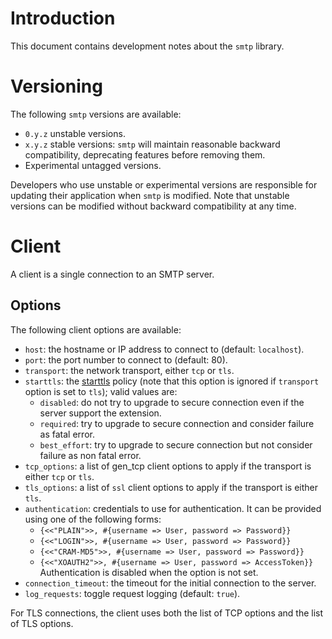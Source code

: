 # Introduction
This document contains development notes about the `smtp` library.

# Versioning
The following `smtp` versions are available:
- `0.y.z` unstable versions.
- `x.y.z` stable versions: `smtp` will maintain reasonable backward
  compatibility, deprecating features before removing them.
- Experimental untagged versions.

Developers who use unstable or experimental versions are responsible for
updating their application when `smtp` is modified. Note that
unstable versions can be modified without backward compatibility at any
time.

# Client
A client is a single connection to an SMTP server.

## Options
The following client options are available:
- `host`: the hostname or IP address to connect to (default:
  `localhost`).
- `port`: the port number to connect to (default: 80).
- `transport`: the network transport, either `tcp` or `tls`.
- `starttls`: the [starttls](https://tools.ietf.org/html/rfc3207) policy
  (note that this option is ignored if `transport` option is set to
  `tls`); valid values are:
  - `disabled`: do not try to upgrade to secure connection even if the
    server support the extension.
  - `required`: try to upgrade to secure connection and consider failure
    as fatal error.
  - `best_effort`: try to upgrade to secure connection but not consider
    failure as non fatal error.
- `tcp_options`: a list of gen_tcp client options to apply if the
  transport is either `tcp` or `tls`.
- `tls_options`: a list of `ssl` client options to apply if the
  transport is either `tls`.
- `authentication`: credentials to use for authentication. It can be
  provided using one of the following forms:
  - `{<<"PLAIN">>, #{username => User, password => Password}}`
  - `{<<"LOGIN">>, #{username => User, password => Password}}`
  - `{<<"CRAM-MD5">>, #{username => User, password => Password}}`
  - `{<<"XOAUTH2">>, #{username => User, password => AccessToken}}`
  Authentication is disabled when the option is not set.
- `connection_timeout`: the timeout for the initial connection to the
  server.
- `log_requests`: toggle request logging (default: `true`).


For TLS connections, the client uses both the list of TCP options and
the list of TLS options.
